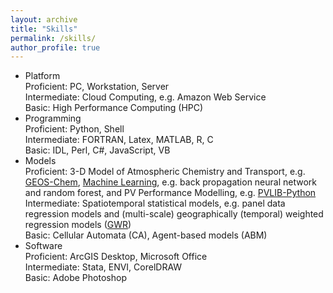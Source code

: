 ```yaml
---
layout: archive
title: "Skills"
permalink: /skills/
author_profile: true
---
```


<!-- {% include base_path %} -->

- Platform<br/>
  Proficient: PC, Workstation, Server<br/>
  Intermediate: Cloud Computing, e.g. Amazon Web Service<br/>
  Basic: High Performance Computing (HPC)
- Programming<br/>
  Proficient: Python, Shell<br/>
  Intermediate: FORTRAN, Latex, MATLAB, R, C<br/>
  Basic: IDL, Perl, C#, JavaScript, VB
- Models<br/>
  Proficient: 3-D Model of Atmospheric Chemistry and Transport, e.g. [GEOS-Chem](http://acmg.seas.harvard.edu/geos/), [Machine Learning](https://scikit-learn.org/stable/), e.g. back propagation neural network and random forest, and PV Performance Modelling, e.g. [PVLIB-Python](https://pvlib-python.readthedocs.io/en/stable/index.html)<br/>
  Intermediate: Spatiotemporal statistical models, e.g. panel data regression models and (multi-scale) geographically (temporal) weighted regression models ([GWR](https://github.com/pysal))<br/>
  Basic: Cellular Automata (CA), Agent-based models (ABM)
- Software<br/>
  Proficient: ArcGIS Desktop, Microsoft Office<br/>
  Intermediate: Stata, ENVI, CorelDRAW<br/>
  Basic: Adobe Photoshop
